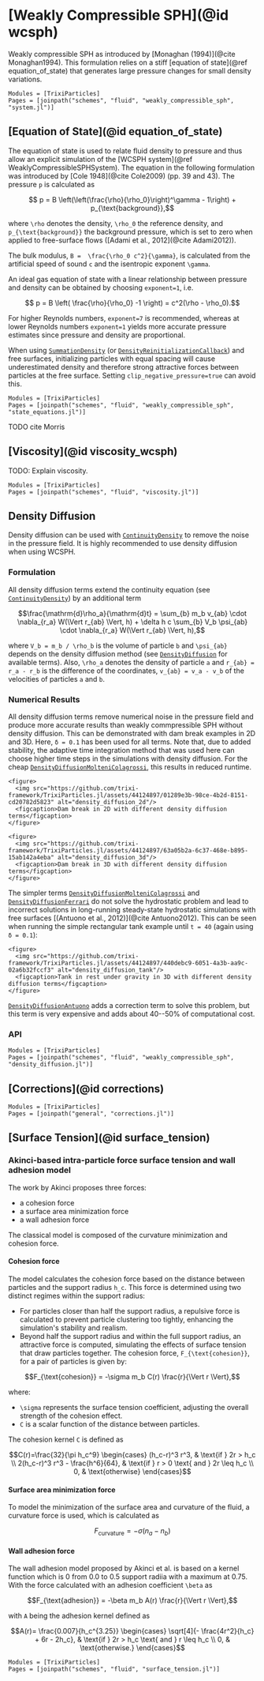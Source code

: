 # [Weakly Compressible SPH](@id wcsph)

Weakly compressible SPH as introduced by [Monaghan (1994)](@cite Monaghan1994). This formulation relies on a stiff
[equation of state](@ref equation_of_state) that generates large pressure changes
for small density variations.

```@autodocs
Modules = [TrixiParticles]
Pages = [joinpath("schemes", "fluid", "weakly_compressible_sph", "system.jl")]
```

## [Equation of State](@id equation_of_state)

The equation of state is used to relate fluid density to pressure and thus allow
an explicit simulation of the [WCSPH system](@ref WeaklyCompressibleSPHSystem).
The equation in the following formulation was introduced by [Cole 1948](@cite Cole2009) (pp. 39 and 43).
The pressure ``p`` is calculated as
```math
    p = B \left(\left(\frac{\rho}{\rho_0}\right)^\gamma - 1\right) + p_{\text{background}},
```
where ``\rho`` denotes the density, ``\rho_0`` the reference density,
and ``p_{\text{background}}`` the background pressure, which is set to zero when applied to
free-surface flows ([Adami et al., 2012](@cite Adami2012)).

The bulk modulus, ``B =  \frac{\rho_0 c^2}{\gamma}``, is calculated from the artificial
speed of sound ``c`` and the isentropic exponent ``\gamma``.

An ideal gas equation of state with a linear relationship between pressure and density can
be obtained by choosing `exponent=1`, i.e.
```math
    p = B \left( \frac{\rho}{\rho_0} -1 \right) = c^2(\rho - \rho_0).
```

For higher Reynolds numbers, `exponent=7` is recommended, whereas at lower Reynolds
numbers `exponent=1` yields more accurate pressure estimates since pressure and
density are proportional.

When using [`SummationDensity`](@ref) (or [`DensityReinitializationCallback`](@ref))
and free surfaces, initializing particles with equal spacing will cause underestimated
density and therefore strong attractive forces between particles at the free surface.
Setting `clip_negative_pressure=true` can avoid this.
```@autodocs
Modules = [TrixiParticles]
Pages = [joinpath("schemes", "fluid", "weakly_compressible_sph", "state_equations.jl")]
```

TODO cite Morris

## [Viscosity](@id viscosity_wcsph)

TODO: Explain viscosity.

```@autodocs
Modules = [TrixiParticles]
Pages = [joinpath("schemes", "fluid", "viscosity.jl")]
```

## Density Diffusion

Density diffusion can be used with [`ContinuityDensity`](@ref) to remove the noise in the
pressure field. It is highly recommended to use density diffusion when using WCSPH.

### Formulation

All density diffusion terms extend the continuity equation (see [`ContinuityDensity`](@ref))
by an additional term
```math
\frac{\mathrm{d}\rho_a}{\mathrm{d}t} = \sum_{b} m_b v_{ab} \cdot \nabla_{r_a} W(\Vert r_{ab} \Vert, h)
    + \delta h c \sum_{b} V_b \psi_{ab} \cdot \nabla_{r_a} W(\Vert r_{ab} \Vert, h),
```
where ``V_b = m_b / \rho_b`` is the volume of particle ``b`` and ``\psi_{ab}`` depends on
the density diffusion method (see [`DensityDiffusion`](@ref) for available terms).
Also, ``\rho_a`` denotes the density of particle ``a`` and ``r_{ab} = r_a - r_b`` is the
difference of the coordinates, ``v_{ab} = v_a - v_b`` of the velocities of particles
``a`` and ``b``.

### Numerical Results

All density diffusion terms remove numerical noise in the pressure field and produce more
accurate results than weakly commpressible SPH without density diffusion.
This can be demonstrated with dam break examples in 2D and 3D. Here, ``δ = 0.1`` has
been used for all terms.
Note that, due to added stability, the adaptive time integration method that was used here
can choose higher time steps in the simulations with density diffusion.
For the cheap [`DensityDiffusionMolteniColagrossi`](@ref), this results in reduced runtime.

```@raw html
<figure>
  <img src="https://github.com/trixi-framework/TrixiParticles.jl/assets/44124897/01289e3b-98ce-4b2d-8151-cd20782d5823" alt="density_diffusion_2d"/>
  <figcaption>Dam break in 2D with different density diffusion terms</figcaption>
</figure>
```

```@raw html
<figure>
  <img src="https://github.com/trixi-framework/TrixiParticles.jl/assets/44124897/63a05b2a-6c37-468e-b895-15ab142a4eba" alt="density_diffusion_3d"/>
  <figcaption>Dam break in 3D with different density diffusion terms</figcaption>
</figure>
```

The simpler terms [`DensityDiffusionMolteniColagrossi`](@ref) and
[`DensityDiffusionFerrari`](@ref) do not solve the hydrostatic problem and lead to incorrect
solutions in long-running steady-state hydrostatic simulations with free surfaces
[(Antuono et al., 2012)](@cite Antuono2012). This can be seen when running the simple rectangular tank example
until ``t = 40`` (again using ``δ = 0.1``):

```@raw html
<figure>
  <img src="https://github.com/trixi-framework/TrixiParticles.jl/assets/44124897/440debc9-6051-4a3b-aa9c-02a6b32fccf3" alt="density_diffusion_tank"/>
  <figcaption>Tank in rest under gravity in 3D with different density diffusion terms</figcaption>
</figure>
```

[`DensityDiffusionAntuono`](@ref) adds a correction term to solve this problem, but this
term is very expensive and adds about 40--50% of computational cost.

### API

```@autodocs
Modules = [TrixiParticles]
Pages = [joinpath("schemes", "fluid", "weakly_compressible_sph", "density_diffusion.jl")]
```

## [Corrections](@id corrections)

```@autodocs
Modules = [TrixiParticles]
Pages = [joinpath("general", "corrections.jl")]
```

## [Surface Tension](@id surface_tension)

### Akinci-based intra-particle force surface tension and wall adhesion model
The work by Akinci proposes three forces:
- a cohesion force
- a surface area minimization force
- a wall adhesion force

The classical model is composed of the curvature minimization and cohesion force.

#### Cohesion force
The model calculates the cohesion force based on the distance between particles and the support radius ``h_c``.
This force is determined using two distinct regimes within the support radius:
- For particles closer than half the support radius,
  a repulsive force is calculated to prevent particle clustering too tightly,
  enhancing the simulation's stability and realism.
- Beyond half the support radius and within the full support radius,
  an attractive force is computed, simulating the effects of surface tension that draw particles together.
The cohesion force, ``F_{\text{cohesion}}``, for a pair of particles is given by:
```math
F_{\text{cohesion}} = -\sigma m_b C(r) \frac{r}{\Vert r \Vert},
```
where:
- ``\sigma`` represents the surface tension coefficient, adjusting the overall strength of the cohesion effect.
- ``C`` is a scalar function of the distance between particles.

The cohesion kernel ``C`` is defined as
```math
C(r)=\frac{32}{\pi h_c^9}
\begin{cases}
(h_c-r)^3 r^3, & \text{if } 2r > h_c \\
2(h_c-r)^3 r^3 - \frac{h^6}{64}, & \text{if } r > 0 \text{ and } 2r \leq h_c \\
0, & \text{otherwise}
\end{cases}
```

#### Surface area minimization force
To model the minimization of the surface area and curvature of the fluid, a curvature force is used, which is calculated as
```math
F_{\text{curvature}} = -\sigma (n_a - n_b)
```

#### Wall adhesion force
The wall adhesion model proposed by Akinci et al. is based on a kernel function which is 0 from 0.0 to 0.5 support radiia with a maximum at 0.75.
With the force calculated with an adhesion coefficient ``\beta`` as
```math
F_{\text{adhesion}} = -\beta m_b A(r) \frac{r}{\Vert r \Vert},
```
with ``A`` being the adhesion kernel defined as
```math
A(r)= \frac{0.007}{h_c^{3.25}}
\begin{cases}
\sqrt[4]{- \frac{4r^2}{h_c} + 6r - 2h_c}, & \text{if } 2r > h_c \text{ and } r \leq h_c \\
0, & \text{otherwise.}
\end{cases}
```

```@autodocs
Modules = [TrixiParticles]
Pages = [joinpath("schemes", "fluid", "surface_tension.jl")]
```

